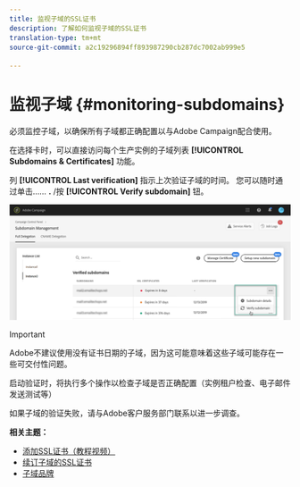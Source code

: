 ```yaml
---
title: 监视子域的SSL证书
description: 了解如何监视子域的SSL证书
translation-type: tm+mt
source-git-commit: a2c19296894ff893987290cb287dc7002ab999e5

---
```



# 监视子域 {#monitoring-subdomains}

必须监控子域，以确保所有子域都正确配置以与Adobe Campaign配合使用。

在选择卡时，可以直接访问每个生产实例的子域列表 **[!UICONTROL Subdomains & Certificates]** 功能。

列 **[!UICONTROL Last verification]** 指示上次验证子域的时间。 您可以随时通过单击…… **.** /按 **[!UICONTROL Verify subdomain]** 钮。

![](assets/subdomain_verification.png)

>[!IMPORTANT]
>
>Adobe不建议使用没有证书日期的子域，因为这可能意味着这些子域可能存在一些可交付性问题。

启动验证时，将执行多个操作以检查子域是否正确配置（实例租户检查、电子邮件发送测试等）

如果子域的验证失败，请与Adobe客户服务部门联系以进一步调查。

**相关主题：**

* [添加SSL证书（教程视频）](https://docs.adobe.com/content/help/en/campaign-learn/campaign-standard-tutorials/administrating/control-panel/adding-ssl-certificates.html)
* [续订子域的SSL证书](../../subdomains-certificates/using/renewing-subdomain-certificate.md)
* [子域品牌](../../subdomains-certificates/using/subdomains-branding.md)
